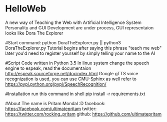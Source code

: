 # HelloWeb
A new way of Teaching the Web with Artificial Intelligence System
Personality and GUI Development are under process, GUI representaion looks like Dora The Explorer

#Start
command: python DoraTheExplorer.py || python3 DoraTheExplorer.py
Tutorial begins after saying this phrase "teach me web"
later you'd need to register yourself by simply telling your name to the AI

#Script
Code written in Python 3.5
In linux system change the speech engine to espeak, read the documentaion http://espeak.sourceforge.net/docindex.html
Google gTTS voice recognization is used, you can use CMU-Sphinx as well refer to https://pypi.python.org/pypi/SpeechRecognition/

#Installation
run this command in shell
pip install -r requirements.txt

#About
The name is Pritam Mondal :D 
facebook: https://facebook.com/ultimatepritam
twitter:  https://twitter.com/rocking_pritam
github:   https://github.com/ultimatepritam
